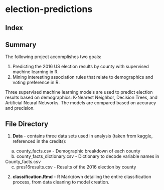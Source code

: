 # election-predictions

## Index 

## Summary 
The following project accomplishes two goals:  

  1. Predicting the 2016 US election results by county with supervised machine learning in R.
  2. Mining interesting association rules that relate to demographics and voting preference in R. 
  
Three supervised machine learning models are used to predict election results based on demographics: K-Nearest Neighbor, Decision Trees, and Artificial Neural Networks. The models are compared based on accuracy and precision. 

## File Directory

  1. **Data** - contains three data sets used in analysis (taken from kaggle, referenced in the credits):  
   
 &nbsp;&nbsp;&nbsp;&nbsp;&nbsp;a. county_facts.csv - Demographic breakdown of each county  
 &nbsp;&nbsp;&nbsp;&nbsp;&nbsp;b. county_facts_dictionary.csv - Dictionary to decode variable names in County_facts.csv  
 &nbsp;&nbsp;&nbsp;&nbsp;&nbsp;c. pres16results.csv - Results of the 2016 election by county
  
  2. **classification.Rmd** - R Markdown detailing the entire classification process, from data cleaning to model creation. 


  
  
  
